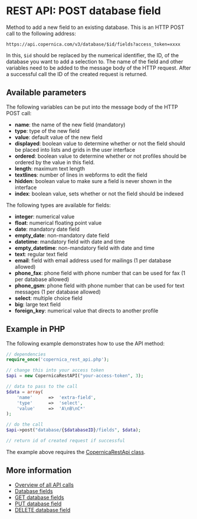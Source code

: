 # REST API: POST database field

Method to add a new field to an existing database. This is an HTTP POST call to the following address:

`https://api.copernica.com/v3/database/$id/fields?access_token=xxxx`

In this, `$id` should be replaced by the numerical identifier, the ID, of the database you want to add a selection to. 
The name of the field and other variables need to be added to the message 
body of the HTTP request. After a successful call the ID of the created 
request is returned.

## Available parameters

The following variables can be put into the message body of the HTTP POST call:

- **name**: the name of the new field (mandatory)
- **type**: type of the new field
- **value**: default value of the new field
- **displayed**: boolean value to determine whether or not the field should be placed into lists and grids in the user interface
- **ordered**: boolean value to determine whether or not profiles should be ordered by the value in this field.
- **length**: maximum text length
- **textlines**: number of lines in webforms to edit the field
- **hidden**: boolean value to make sure a field is never shown in the interface
- **index**: boolean value, sets whether or not the field should be indexed

The following types are available for fields:

- **integer**: numerical value
- **float**: numerical floating point value
- **date**: mandatory date field
- **empty_date**: non-mandatory date field
- **datetime**: mandatory field with date and time
- **empty_datetime**: non-mandatory field with date and time
- **text**: regular text field
- **email**: field with email address used for mailings (1 per database allowed)
- **phone_fax**: phone field with phone number that can be used for fax (1 per database allowed)
- **phone_gsm**: phone field with phone number that can be used for text messages (1 per database allowed)
- **select**: multiple choice field
- **big**: large text field
- **foreign_key**: numerical value that directs to another profile

## Example in PHP

The following example demonstrates how to use the API method:

```php
// dependencies
require_once('copernica_rest_api.php');

// change this into your access token
$api = new CopernicaRestAPI("your-access-token", 3);

// data to pass to the call
$data = array(
    'name'      =>  'extra-field',
    'type'      =>  'select',
    'value'     =>  'A\nB\nC*'
);

// do the call
$api->post("database/{$databaseID}/fields", $data);

// return id of created request if successful
```

The example above requires the [CopernicaRestApi class](rest-php).

## More information

- [Overview of all API calls](rest-api)
- [Database fields](../database-fields-and-collections)
- [GET database fields](rest-get-database-fields)
- [PUT database field](rest-put-database-field)
- [DELETE database field](rest-delete-database-field)
